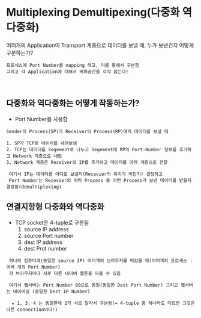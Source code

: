Multiplexing Demultipexing(다중화 역다중화)
=============================
여러개의 Application이 Transport 계층으로 데이터를 보낼 때, 누가 보낸건지 어떻게 구분하는가?
```
프로세스에 Port Number를 mapping 하고, 이를 통해서 구분함
그리고 각 Application에 대해서 버퍼공간을 각각 잡는다!
```

<br/>

다중화와 역다중화는 어떻게 작동하는가?
----------------------------
* Port Number를 사용함
```
Sender의 Process(SP)가 Receiver의 Process(RP)에게 데이터를 보낼 때

1. SP가 TCP로 데이터를 내려보냄 
2. TCP는 데이터를 Segement로 나누고 Segement에 RP의 Port-Number 정보를 추가하고 Network 계층으로 내림
3. Network 계층은 Receiver의 IP를 추가하고 데이터를 아래 계층으로 전달

 여기서 IP는 데이터를 어디로 보낼지(Recevier의 위치가 어딘지) 결정하고
 Port Number는 Recevier의 여러 Process 중 어떤 Process가 보낸 데이터를 받을지 결정함(demultiplexing)
```

연결지항형 다중화와 역다중화
---------------------------
* TCP socket은 4-tuple로 구분됨
    1. source IP address
    2. source Port number
    3. dest IP address
    4. dest Prot number
```
 하나의 컴퓨터에(동일한 source IP) 여러개의 브라우저를 띄었을 때(여러개의 프로세스 : 여러 개의 Port Number)
 각 브라우저마다 서로 다른 네이버 웹툰을 띄울 수 있음

 여기서 웹서버는 Port Number 80으로 동일(동일한 Dest Port Number) 그리고 웹서버는 네이버임 (동일한 Dest IP Number)

  ★ 1, 3, 4 는 동일한데 2가 서로 달라서 구분됨(= 4-tuple 중 하나라도 다르면 그것은 다른 connection이다!)
```
